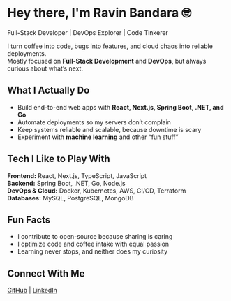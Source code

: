 # Hey there, I'm Ravin Bandara 🤓

Full-Stack Developer | DevOps Explorer | Code Tinkerer  

I turn coffee into code, bugs into features, and cloud chaos into reliable deployments.  
Mostly focused on **Full-Stack Development** and **DevOps**, but always curious about what’s next.

## What I Actually Do
- Build end-to-end web apps with **React, Next.js, Spring Boot, .NET, and Go**  
- Automate deployments so my servers don’t complain  
- Keep systems reliable and scalable, because downtime is scary  
- Experiment with **machine learning** and other “fun stuff”

## Tech I Like to Play With
**Frontend:** React, Next.js, TypeScript, JavaScript  
**Backend:** Spring Boot, .NET, Go, Node.js  
**DevOps & Cloud:** Docker, Kubernetes, AWS, CI/CD, Terraform  
**Databases:** MySQL, PostgreSQL, MongoDB  

## Fun Facts
- I contribute to open-source because sharing is caring  
- I optimize code and coffee intake with equal passion  
- Learning never stops, and neither does my curiosity  

## Connect With Me
[GitHub](https://github.com/ravin00) | [LinkedIn](https://www.linkedin.com/in/ravin-bandara-/)

